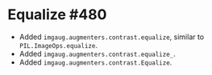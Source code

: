 # Equalize #480

* Added `imgaug.augmenters.contrast.equalize`, similar to
  `PIL.ImageOps.equalize`.
* Added `imgaug.augmenters.contrast.equalize_`.
* Added `imgaug.augmenters.contrast.Equalize`.
